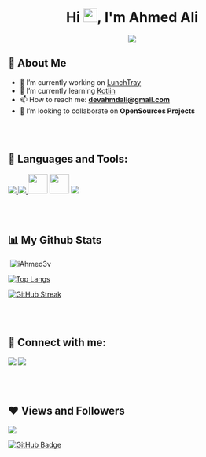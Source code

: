 <h1 align="center">Hi <img src="https://media.giphy.com/media/hvRJCLFzcasrR4ia7z/giphy.gif" width="28">, I'm Ahmed Ali</h1>
<p align="center">
  <a href="https://github.com/DenverCoder1/readme-typing-svg"><img src="https://readme-typing-svg.herokuapp.com/?lines=Android%20App%20Developer;Practice%20Makes%20Perfect&font=Fira%20Code&center=true&width=440&height=45&color=fff&vCenter=true&size=22"></a>
</p> 


## 🙋‍ About Me

- 🔭 I’m currently working on [LunchTray](https://github.com/iAhmed3v/Lunch-Tray)
- 🌱 I’m currently learning [Kotlin](https://kotlinlang.org/)
- 📫 How to reach me: **devahmdali@gmail.com**
- 👯 I’m looking to collaborate on **OpenSources Projects**


<br/>
<br/>



## 🚀 Languages and Tools:


<p align="left"> 
  <a href="https://www.java.com/en/" target="_blank"> <img src="https://img.icons8.com/color/48/000000/java.png"/> </a> 
  <a href="https://kotlinlang.org/" target="_blank"> <img src="https://img.icons8.com/color/48/000000/kotlin.png"/> </a>
  <a href="https://developer.android.com/studio" target="_blank"> <img src="https://cdn.jsdelivr.net/gh/devicons/devicon/icons/androidstudio/androidstudio-original.svg" width="40" height="40"/></a>
  <a href="https://gethub.com/" target="_blank"> <img src="https://cdn.jsdelivr.net/gh/devicons/devicon/icons/github/github-original-wordmark.svg" width="40" height="40"/></a>
<a href="https://firebase.google.com/" target="_blank"> <img src="https://img.icons8.com/color/48/000000/firebase.png"/> </a> 
</p>


<br/>
<br/>

## 📊 My Github Stats


<p>

&nbsp;<img align="center" src="https://github-readme-stats.vercel.app/api?username=iAhmed3v&show_icons=true&locale=en" alt="iAhmed3v" />

[![Top Langs](https://github-readme-stats.vercel.app/api/top-langs/?username=iAhmed3v)](https://github.com/anuraghazra/github-readme-stats)

[![GitHub Streak](https://github-readme-streak-stats.herokuapp.com/?user=iAhmed3v)](https://git.io/streak-stats)

</p>   


<br/>
<br/>


## 📲 Connect with me:

<p align="left">

<a href = "https://www.linkedin.com/in/iahmed3v/"><img src="https://img.icons8.com/fluent/48/000000/linkedin.png"/></a>
<a href = "https://twitter.com/iAhmed3v"><img src="https://img.icons8.com/fluent/48/000000/twitter.png"/></a>

</p>

<br/>
<br/>

## ❤ Views and Followers


![](https://komarev.com/ghpvc/?username=iAhmed3v)


<a href="https://github.com/iAhmed3v?tab=followers"><img src="https://img.shields.io/github/followers/iAhmed3v?label=Followers&style=social" alt="GitHub Badge"></a>

